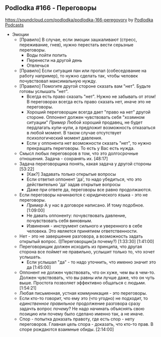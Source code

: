 ## Podlodka #166 - Переговоры
https://soundcloud.com/podlodka/podlodka-166-peregovory
by [Podlodka Podcasts](https://soundcloud.com/podlodka/podlodka-166-peregovory)

* Эмоции
  * [Правило] В случае, если эмоции зашкаливают (стресс, переживание, гнев), нужно перестать вести серьзные переговоры.
    * Воды пойти попить 
    * Перенести на другой день
    * Отвлечься
  * [Правило] Если ситуация пан или пропал (собеседование на работу например), то нужно сделать так, чтобы человек почувствовал максимальную нужду.
  * [Правило] Помогите другой стороне сказать вам "нет". Будьте готовы услышать "нет".
    * Всегда есть право сказать "нет". Нужно не забывать от этом! В переговорах всегда есть право сказать нет, иначе это не переговоры.
    * Хороший переговорщик всегда дает "право на нет" другой стороне. Оппонент должен чувствовать себя "хозяином ситуации"
        _Пример_ Любой хороший продавец, не будет пердлагать купи-купи, а предложит возможность отказаться в любой момент. В таком случае отсутствует психологический момент         давления.
     * Если у оппонента нет возможности сказать "нет", то нужно прекращать переговоры. То есть у Вас есть нужда. 
   * Смысл любых переговоров в том, что это долгосрочные отношения. Задача - сохранять их. [48:17]
   * Задача переговорщика понять, какая задача у другой стороны [53:22]
     * [Как?] Задавать _только_ открытые вопросы
     * Если ответил оппонент 'да', то надо убедиться, что это действительно 'да' задав открытые вопросы
     * Даже при ответе да, переговоры все равно продолжаются.
   * Если переговоры начинаются с юридического языка - это не переговоры. 
     * _Пример_ А у нас в договоре написано. И тому подобное.[1:09:00]
     * Не давать оппоненту: почувствовать давление, почувствовать себя виновным.
     * Извинения - инструмент сильного и уверенного в себе человека. Это является принятием ответственности.
   * Нет - это не завершение разговора, а возможность задать открытый вопрос. ([Переговорщик]а почему?) [1:33:30]
    [1:41:00]
   *  Переговорищик должен исходить из принципа, что другая сторона все поймет не правильно, услышит только то, что хочет услышать.
      * Если услышал "да" - то надо уточнить, что именно значит это да [1:45:00]
   * Оппонент не должен чувствовать, что он хуже, чем вы в чем-то. Должен чувствовать, что вы равны или лучше даже, что он чуть выше.
   Простота позволяет эффективно общаться с людьми.
   [1:54:21]
   * Любая письменная, устная коммуникация - это переговоры.
   * Если кто-то говорит, что ему это (что угодно) не подходит, то _единственное правильное_ продолжение разговора сразу задачть вопрос _почему_? Не надо начинать объяснять свою позицию или почему было сделано именно так, а не иначе.
   * Спор - попытка доказать правоту, где есть спор - нету переговоров. Главная цель спора - доказать, что кто-то прав. 
   В споре рождаются взаимные обиды.
   [2:14:00]
   
  
